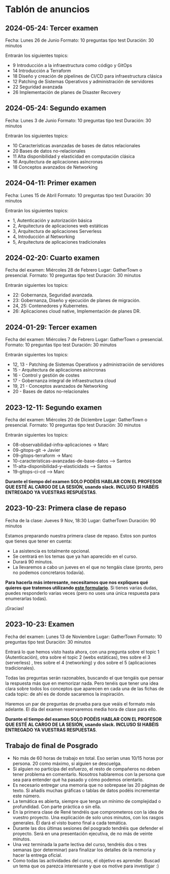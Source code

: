 # Tablón de anuncios

## 2024-05-24: Tercer examen

Fecha: Lunes 26 de Junio
Formato: 10 preguntas tipo test
Duración: 30 minutos

Entrarán los siguientes topics:

* 9 Introducción a la infraestructura como código y GitOps
* 14 Introducción a Terraform
* 18 Diseño y creación de pipelines de CI/CD para infraestructura clásica
* 12 Patching de Sistemas Operativos y administración de servidores
* 22 Seguridad avanzada
* 26 Implementación de planes de Disaster Recovery

## 2024-05-24: Segundo examen

Fecha: Lunes 3 de Junio
Formato: 10 preguntas tipo test
Duración: 30 minutos

Entrarán los siguientes topics:

* 10 	Características avanzadas de bases de datos relacionales
* 20 	Bases de datos no-relacionales
* 11 	Alta disponibilidad y elasticidad en computación clásica
* 16 	Arquitectura de aplicaciones asíncronas
* 18 	Conceptos avanzados de Networking


## 2024-04-11: Primer examen

Fecha: Lunes 15 de Abril
Formato: 10 preguntas tipo test
Duración: 30 minutos

Entrarán los siguientes topics:

* 1, Autenticación y autorización básica
* 2, Arquitectura de aplicaciones web estáticas
* 3, Arquitectura de aplicaciones Serverless
* 4, Introducción al Networking
* 5, Arquitectura de aplicaciones tradicionales

## 2024-02-20: Cuarto examen

Fecha del examen: Miércoles 28 de Febrero
Lugar: GatherTown o presencial.
Formato: 10 preguntas tipo test
Duración: 30 minutos

Entrarán siguientes los topics:

* 22: Gobernanza, Seguridad avanzada.
* 23: Gobernanza, Diseño y ejecución de planes de migración.
* 24, 25: Contenedores y Kubernetes.
* 26: Aplicaciones cloud native, Implementación de planes DR.

## 2024-01-29: Tercer examen

Fecha del examen: Miércoles 7 de Febrero
Lugar: GatherTown o presencial.
Formato: 10 preguntas tipo test
Duración: 30 minutos

Entrarán siguientes los topics:

* 12, 13 - Patching de Sistemas Operativos y administración de servidores
* 15 - Arquitectura de aplicaciones asíncronas
* 16 - Control y gestión de costes
* 17 - Gobernanza integral de infraestructura cloud
* 19, 21 - Conceptos avanzados de Networking
* 20 - Bases de datos no-relacionales

## 2023-12-11: Segundo examen

Fecha del examen: Miércoles 20 de Diciembre
Lugar: GatherTown o presencial.
Formato: 10 preguntas tipo test
Duración: 30 minutos

Entrarán siguientes los topics:
* 08-observabilidad-infra-aplicaciones -> Marc
* 09-gitops-git -> Javier
* 09-gitops-terraform -> Marc
* 10-caracteristicas-avanzadas-de-base-datos --> Santos
* 11-alta-disponibilidad-y-elasticidads --> Santos
* 19-gitops-ci-cd --> Marc

**Durante el tiempo del examen SOLO PODÉIS HABLAR CON EL PROFESOR QUE ESTÉ AL CARGO DE LA SESIÓN, usando slack. INCLUSO SI HABÉIS ENTREGADO YA VUESTRAS RESPUESTAS**.



## 2023-10-23: Primera clase de repaso

Fecha de la clase: Jueves 9 Nov, 18:30
Lugar: GatherTown
Duración: 90 minutos

Estamos preparando nuestra primera clase de repaso. Estos son puntos que tienes que tener en cuenta:

* La asistencia es totalmente opcional.
* Se centrará en los temas que ya han aparecido en el curso.
* Durará 90 minutos.
* La llevaremos a cabo un jueves en el que no tengáis clase (pronto, pero no podemos concretaros todavía).

**Para hacerla más interesante, necesitamos que nos expliques qué quieres que tratemos utilizando [este formulario](https://forms.gle/JSDtvgFGthA6voZv6)**. Si tienes varias dudas, puedes responderlo varias veces (pero no uses una única respuesta para enumerarlas todas).

¡Gracias!

## 2023-10-23: Examen

Fecha del examen: Lunes 13 de Noviembre
Lugar: GatherTown
Formato: 10 preguntas tipo test
Duración: 30 minutos

Entrará lo que hemos visto hasta ahora, con una pregunta sobre el topic 1 (Autenticación), otra sobre el topic 2 (webs estáticas), tres sobre el 3 (serverless) , tres sobre el 4 (networking) y dos sobre el 5 (aplicaciones tradicionales).

Todas las preguntas serán razonables, buscando el que tengáis que pensar la respuesta más que en memorizar nada. Pero tenéis que tener una idea clara sobre todos los conceptos que aparecen en cada una de las fichas de cada topic: de ahí es de donde sacaremos la inspiración. 

Haremos un par de preguntas de prueba para que veáis el formato más adelante. El día del examen reservaremos media hora de clase para ello.

**Durante el tiempo del examen SOLO PODÉIS HABLAR CON EL PROFESOR QUE ESTÉ AL CARGO DE LA SESIÓN, usando slack. INCLUSO SI HABÉIS ENTREGADO YA VUESTRAS RESPUESTAS**.


## Trabajo de final de Posgrado

* No más de 60 horas de trabajo en total. Eso serían unas 10/15 horas por persona. 20 como máximo, si alguien se descuelga.
* Si alguien no participa del esfuerzo, el resto de compañeros no deben tener problema en comentarlo. Nosotros hablaremos con la persona que sea para entender qué ha pasado y cómo podemos orientarlo.
* Es necesario entregar una memoria que no sobrepase las 20 páginas de texto. Si añadís muchas gráficas o tablas de datos podéis incrementar este número.
* La temática es abierta, siempre que tenga un mínimo de complejidad o profundidad. Con parte práctica o sin ella.
* En la primera clase de René tendréis que comprometeros con la idea de vuestro proyecto. Una explicación de solo unos minutos, con los rasgos generales. Él dará el visto bueno final a cada temática.
* Durante las dos últimas sesiones del posgrado tendréis que defender el proyecto. Será en una presentación ejecutiva, de no más de veinte minutos.
* Una vez terminada la parte lectiva del curso, tendréis dos o tres semanas (por determinar) para finalizar los detalles de la memoria y hacer la entrega oficial.
* Como todas las actividades del curso, el objetivo es aprender. Buscad un tema que os parezca interesante y que os motive para investigar :)

